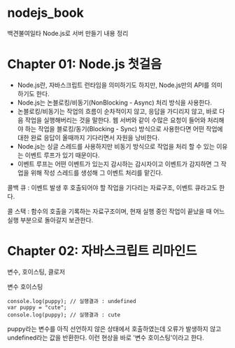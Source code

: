 # nodejs_book
백견불여일타 Node.js로 서버 만들기 내용 정리

# Chapter 01: Node.js 첫걸음
- Node.js란, 자바스크립트 런타임을 의미하기도 하지만, Node.js만의 API를 의미하기도 한다.
- Node.js는 논블로킹/비동기(NonBlocking - Async) 처리 방식을 사용한다.
- 논블로킹/비동기는 작업의 흐름이 순차적이지 않고, 응답을 가디리지 않고, 바로 다음 작업을 실행해버리는 것을 말한다. 웹 서버와 같이 수많은 요청이 들어와 처리해야 하는 작업을 블로킹/동기(Blocking - Sync) 방식으로 사용한다면 어떤 작업에 대한 완료 응답이 올때까지 기다리면서 자원을 낭비한다.
- Node.js는 싱글 스레드를 사용하지만 비동기 방식으로 작업을 처리 할 수 있는 이유는 이벤트 루프가 있기 때문이다.
- 이벤트 루프는 어떤 이벤트가 있는지 감시하는 감시자이고 이벤트가 감지하면 그 작업을 위해 작성 스레드를 생성해 그 이벤트 처리를 맡긴다.

콜백 큐 : 이벤트 발생 후 호출되어야 할 작업을 기다리는 자료구조, 이벤트 큐라고도 한다.

콜 스택 : 함수의 호출을 기록하는 자료구조이며, 현재 실행 중인 작업이 끝났을 때 어느 실행 부분으로 돌아갈지 보관한다.

# Chapter 02: 자바스크립트 리마인드
변수, 호이스팅, 클로저

변수 호이스팅
```
console.log(puppy); // 실행결과 : undefined
var puppy = "cute";
console.log(puppy); // 실행결과 : cute
```
puppy라는 변수를 아직 선언하지 않은 상태에서 호출하였는데 오류가 발생하지 않고 undefined라는 값을 반환한다. 이런 현상을 바로 '변수 호이스팅'이라고 한다. 


